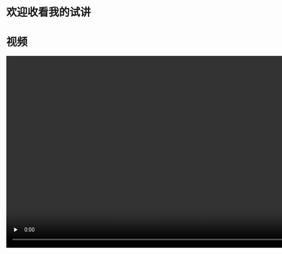 # 欢迎收看我的试讲
# 视频
<video height=510 width=900 controls="controls" preload="none">
      <source id="mp4" src="amWiki/videos/Video_2018-06-14_180206.mp4" type="video/mp4">
</video>

